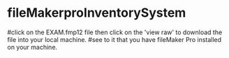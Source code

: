 # fileMakerproInventorySystem

#click on the EXAM.fmp12 file then click on the 'view raw' to download the file into your local machine.
#see to it that you have fileMaker Pro installed on your machine.
